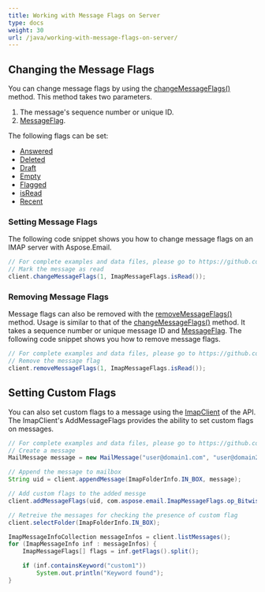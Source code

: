 ```yaml
---
title: Working with Message Flags on Server
type: docs
weight: 30
url: /java/working-with-message-flags-on-server/
---
```



## **Changing the Message Flags**
You can change message flags by using the [changeMessageFlags()](https://reference.aspose.com/email/java/com.aspose.email/ImapClient#changeMessageFlags\(com.aspose.email.IConnection,%20int,%20com.aspose.email.ImapMessageFlags\)) method. This method takes two parameters.

1. The message's sequence number or unique ID.
1. [MessageFlag](https://reference.aspose.com/email/java/com.aspose.email/imapmessageflags).

The following flags can be set:

- [Answered](https://reference.aspose.com/email/java/com.aspose.email/ImapMessageFlags#getAnswered\(\))
- [Deleted](https://reference.aspose.com/email/java/com.aspose.email/ImapMessageFlags#getDeleted\(\))
- [Draft](https://reference.aspose.com/email/java/com.aspose.email/ImapMessageFlags#getDraft\(\))
- [Empty](https://reference.aspose.com/email/java/com.aspose.email/ImapMessageFlags#getEmpty\(\))
- [Flagged](https://reference.aspose.com/email/java/com.aspose.email/ImapMessageFlags#getFlagged\(\))
- [isRead](https://reference.aspose.com/email/java/com.aspose.email/ImapMessageFlags#isRead\(\))
- [Recent](https://reference.aspose.com/email/java/com.aspose.email/ImapMessageFlags#getRecent\(\))
### **Setting Message Flags**
The following code snippet shows you how to change message flags on an IMAP server with Aspose.Email.



~~~Java
// For complete examples and data files, please go to https://github.com/aspose-email/Aspose.Email-for-Java
// Mark the message as read
client.changeMessageFlags(1, ImapMessageFlags.isRead());
~~~
### **Removing Message Flags**
Message flags can also be removed with the [removeMessageFlags()](https://reference.aspose.com/email/java/com.aspose.email/ImapClient#removeMessageFlags\(com.aspose.email.IConnection,%20int,%20com.aspose.email.ImapMessageFlags\)) method. Usage is similar to that of the [changeMessageFlags()](https://reference.aspose.com/email/java/com.aspose.email/ImapClient#changeMessageFlags\(com.aspose.email.IConnection,%20int,%20com.aspose.email.ImapMessageFlags\)) method. It takes a sequence number or unique message ID and [MessageFlag](https://reference.aspose.com/email/java/com.aspose.email/imapmessageflags). The following code snippet shows you how to remove message flags.



~~~Java
// For complete examples and data files, please go to https://github.com/aspose-email/Aspose.Email-for-Java
// Remove the message flag
client.removeMessageFlags(1, ImapMessageFlags.isRead());
~~~
## **Setting Custom Flags**
You can also set custom flags to a message using the [ImapClient](https://reference.aspose.com/email/java/com.aspose.email/ImapClient) of the API. The ImapClient's AddMessageFlags provides the ability to set custom flags on messages.



~~~Java
// For complete examples and data files, please go to https://github.com/aspose-email/Aspose.Email-for-Java
// Create a message
MailMessage message = new MailMessage("user@domain1.com", "user@domain2.com", "subject", "message");

// Append the message to mailbox
String uid = client.appendMessage(ImapFolderInfo.IN_BOX, message);

// Add custom flags to the added messge
client.addMessageFlags(uid, com.aspose.email.ImapMessageFlags.op_BitwiseOr(ImapMessageFlags.keyword("custom1"), ImapMessageFlags.keyword("custom1_0")));

// Retreive the messages for checking the presence of custom flag
client.selectFolder(ImapFolderInfo.IN_BOX);

ImapMessageInfoCollection messageInfos = client.listMessages();
for (ImapMessageInfo inf : messageInfos) {
    ImapMessageFlags[] flags = inf.getFlags().split();

    if (inf.containsKeyword("custom1"))
        System.out.println("Keyword found");
}
~~~

